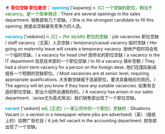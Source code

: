 ☀ <font color="red">**职位空缺 职位悬空：**</font>
<font color="sky blue">**opening**</font> ['əʊpənɪŋ] 
<font color="rgb(227, 108, 9)">n. [C] 一个空缺的职位，相当于vacancy。是一个简单用词：</font>There are several openings in the sales department. 销售部有几个空缺。/ She is the strongest candidate to fill this opening. 她是此空缺最有竞争力的人选。
           
<font color="sky blue">**vacancy**</font> [ˈveɪkənsi]
<font color="rgb(227, 108, 9)">n. [C] ~ (for sb/sth) 职位的空缺：</font>job vacancies 职位空缺 / staff vacancy（尤英）人员空缺 / temporary/casual vacancy 临时空缺 / Her going on maternity leave will create a temporary vacancy. 她休产假时将会有一个临时空缺。/ a vacancy for head chef 厨师长的职位空缺 / a vacancy in the IT department 信息技术部的一个职位空缺 / to fill a vacancy 填补空额 / They had a short-term vacancy for a person on the foreign desk. 他们在国际新闻组有一个短期的空缺职位。/ Most vacancies are at senior level, requiring appropriate qualifications. 大多数空缺属于高层职位，要求具备相应的资历。/ The agency will let you know if they have any suitable vacancies. 如果有合适的职位空缺，职业介绍所会通知你的。/ A vacancy has arisen in our sales department.（arise尤为英式用法）我们销售部出现了一个职位空缺。

<font color="sky blue">**vacant**</font> ['veɪkənt] 
<font color="rgb(227, 108, 9)">adj. [正式]（一家公司中的一个职位）空缺的：</font>Situations Vacant (= a section in a newspaper where jobs are advertised)（英）（报纸上的）招聘广告栏目 / A job fell vacant in the accounting department. 财务部出现了一个空缺。
